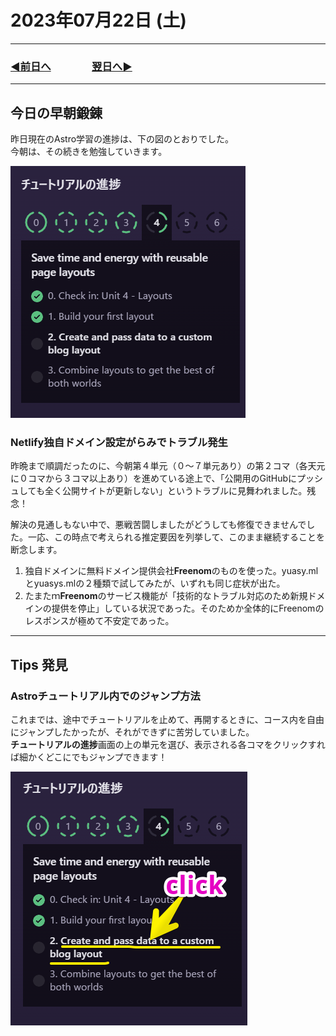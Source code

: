 # 2023年07月22日 (土)

---

### [◀️前日へ](https://github.com/yuasys/chatty-journal/blob/main/2023/07/2023-07-21.md)&emsp;&emsp;&emsp;&emsp;[翌日へ▶️](https://github.com/yuasys/chatty-journal/blob/main/2023/07/2023-07-23.md)

---

## 今日の早朝鍛錬

昨日現在のAstro学習の進捗は、下の図のとおりでした。  
今朝は、その続きを勉強していきます。

![進捗グラフ](https://raw.githubusercontent.com/yuasys/chatty-journal/main/images/Snapshot%202023-07-22%2003.38.40.png)

### Netlify独自ドメイン設定がらみでトラブル発生

昨晩まで順調だったのに、今朝第４単元（０～７単元あり）の第２コマ（各天元に０コマから３コマ以上あり）を進めている途上で、「公開用のGitHubにプッシュしても全く公開サイトが更新しない」というトラブルに見舞われました。残念！  

解決の見通しもない中で、悪戦苦闘しましたがどうしても修復できませんでした。一応、この時点で考えられる推定要因を列挙して、このまま継続することを断念します。

1. 独自ドメインに無料ドメイン提供会社<b>Freenom</b>のものを使った。yuasy.mlとyuasys.mlの２種類で試してみたが、いずれも同じ症状が出た。
2. たまたｍ<b>Freenom</b>のサービス機能が「技術的なトラブル対応のため新規ドメインの提供を停止」している状況であった。そのためか全体的にFreenomのレスポンスが極めて不安定であった。  

---

## Tips 発見

### Astroチュートリアル内でのジャンプ方法

これまでは、途中でチュートリアルを止めて、再開するときに、コース内を自由にジャンプしたかったが、それができずに苦労していました。  
<b>チュートリアルの進捗</b>画面の上の単元を選び、表示される各コマをクリックすれば細かくどこにでもジャンプできます！

<img src='https://github.com/yuasys/chatty-journal/blob/main/images/2023-07-22_01%20.png?raw=true' />
